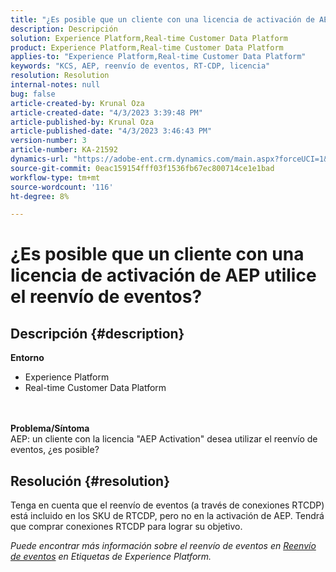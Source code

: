 ```yaml
---
title: "¿Es posible que un cliente con una licencia de activación de AEP utilice el reenvío de eventos?"
description: Descripción
solution: Experience Platform,Real-time Customer Data Platform
product: Experience Platform,Real-time Customer Data Platform
applies-to: "Experience Platform,Real-time Customer Data Platform"
keywords: "KCS, AEP, reenvío de eventos, RT-CDP, licencia"
resolution: Resolution
internal-notes: null
bug: false
article-created-by: Krunal Oza
article-created-date: "4/3/2023 3:39:48 PM"
article-published-by: Krunal Oza
article-published-date: "4/3/2023 3:46:43 PM"
version-number: 3
article-number: KA-21592
dynamics-url: "https://adobe-ent.crm.dynamics.com/main.aspx?forceUCI=1&pagetype=entityrecord&etn=knowledgearticle&id=c35515be-35d2-ed11-a7c7-6045bd006b4b"
source-git-commit: 0eac159154fff03f1536fb67ec800714ce1e1bad
workflow-type: tm+mt
source-wordcount: '116'
ht-degree: 8%

---
```


# ¿Es posible que un cliente con una licencia de activación de AEP utilice el reenvío de eventos?

## Descripción {#description}

<b>Entorno</b>
- Experience Platform
- Real-time Customer Data Platform

<br> <br><b>Problema/Síntoma</b><br>AEP: un cliente con la licencia &quot;AEP Activation&quot; desea utilizar el reenvío de eventos, ¿es posible?

## Resolución {#resolution}


Tenga en cuenta que el reenvío de eventos (a través de conexiones RTCDP) está incluido en los SKU de RTCDP, pero no en la activación de AEP.
Tendrá que comprar conexiones RTCDP para lograr su objetivo.

*Puede encontrar más información sobre el reenvío de eventos en [Reenvío de eventos](https://experienceleague.adobe.com/docs/experience-platform/tags/event-forwarding/overview.html?lang=en) en Etiquetas de Experience Platform.*


